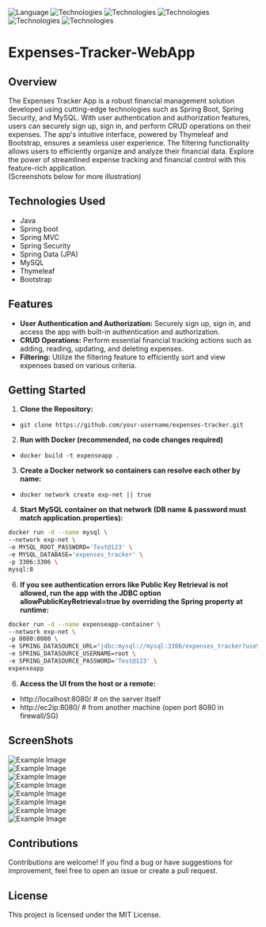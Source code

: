 ![Language](https://img.shields.io/badge/language-Java%20-blue.svg)
![Technologies](https://img.shields.io/badge/technologies-Spring_boot%20-green.svg)
![Technologies](https://img.shields.io/badge/technologies-Spring_MVC%20-green.svg)
![Technologies](https://img.shields.io/badge/technologies-Spring_Security%20-green.svg)
![Technologies](https://img.shields.io/badge/technologies-Spring_Data_jpa%20-green.svg)
![Technologies](https://img.shields.io/badge/technologies-Thymeleaf_&_Bootstrap%20-purple.svg)

# Expenses-Tracker-WebApp
## Overview
The Expenses Tracker App is a robust financial management solution developed using cutting-edge technologies such as Spring Boot, Spring Security, and MySQL. With user authentication and authorization features, users can securely sign up, sign in, and perform CRUD operations on their expenses. The app's intuitive interface, powered by Thymeleaf and Bootstrap, ensures a seamless user experience. The filtering functionality allows users to efficiently organize and analyze their financial data. Explore the power of streamlined expense tracking and financial control with this feature-rich application.<br> (Screenshots below for more illustration)

## Technologies Used
- Java
- Spring boot
- Spring MVC
- Spring Security
- Spring Data (JPA)
- MySQL
- Thymeleaf
- Bootstrap

## Features
- **User Authentication and Authorization:** Securely sign up, sign in, and access the app with built-in authentication and authorization.
- **CRUD Operations:** Perform essential financial tracking actions such as adding, reading, updating, and deleting expenses.
- **Filtering:** Utilize the filtering feature to efficiently sort and view expenses based on various criteria.

## Getting Started
1. **Clone the Repository:**
- `git clone https://github.com/your-username/expenses-tracker.git`

2. **Run with Docker (recommended, no code changes required)**
- `docker build -t expenseapp .`

3. **Create a Docker network so containers can resolve each other by name:**
- `docker network create exp-net || true`

4. **Start MySQL container on that network (DB name & password must match application.properties):**
```bash
docker run -d --name mysql \
--network exp-net \
-e MYSQL_ROOT_PASSWORD='Test@123' \
-e MYSQL_DATABASE='expenses_tracker' \
-p 3306:3306 \
mysql:8
```

6. **If you see authentication errors like Public Key Retrieval is not allowed, run the app with the JDBC option allowPublicKeyRetrieval=true by overriding the Spring property at runtime:**
   
```bash
docker run -d --name expenseapp-container \
--network exp-net \
-p 8080:8080 \
-e SPRING_DATASOURCE_URL="jdbc:mysql://mysql:3306/expenses_tracker?useSSL=false&allowPublicKeyRetrieval=true" \
-e SPRING_DATASOURCE_USERNAME=root \
-e SPRING_DATASOURCE_PASSWORD='Test@123' \
expenseapp
```

6. **Access the UI from the host or a remote:**
- http://localhost:8080/ # on the server itself
- http://ec2ip:8080/ # from another machine (open port 8080 in firewall/SG)

## ScreenShots
![Example Image](screenshots/1.png) <br>
![Example Image](screenshots/2-2.png) <br>
![Example Image](screenshots/3-3.png) <br>
![Example Image](screenshots/4-4.png) <br>
![Example Image](screenshots/5-5.png) <br>
![Example Image](screenshots/6-6.png) <br>
![Example Image](screenshots/7.png) <br>
![Example Image](screenshots/8.png) <br>

## Contributions
Contributions are welcome! If you find a bug or have suggestions for improvement, feel free to open an issue or create a pull request.

## License
This project is licensed under the MIT License.
